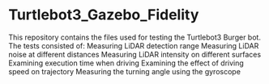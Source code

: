 # Turtlebot3_Gazebo_Fidelity

This repository contains the files used for testing the Turtlebot3 Burger bot.
The tests consisted of:
Measuring LiDAR detection range
Measuring LiDAR noise at different distances
Measuring LiDAR intensity on different surfaces
Examining execution time when driving
Examining the effect of driving speed on trajectory
Measuring the turning angle using the gyroscope
